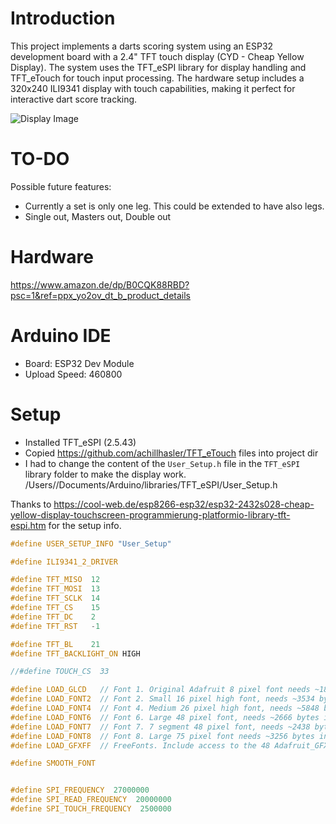 # Introduction
This project implements a darts scoring system using an ESP32 development board with a 2.4" TFT touch display (CYD - Cheap Yellow Display). 
The system uses the TFT_eSPI library for display handling and TFT_eTouch for touch input processing. 
The hardware setup includes a 320x240 ILI9341 display with touch capabilities, making it perfect for interactive dart score tracking.

![Display Image](darts.png)

# TO-DO
Possible future features:
* Currently a set is only one leg. This could be extended to have also legs.
* Single out, Masters out, Double out

# Hardware
https://www.amazon.de/dp/B0CQK88RBD?psc=1&ref=ppx_yo2ov_dt_b_product_details

# Arduino IDE
* Board: ESP32 Dev Module
* Upload Speed: 460800

# Setup
* Installed TFT_eSPI (2.5.43)
* Copied https://github.com/achillhasler/TFT_eTouch files into project dir
* I had to change the content of the ```User_Setup.h``` file in the ```TFT_eSPI``` library folder to make the display work.
/Users/<user name>/Documents/Arduino/libraries/TFT_eSPI/User_Setup.h

Thanks to https://cool-web.de/esp8266-esp32/esp32-2432s028-cheap-yellow-display-touchscreen-programmierung-platformio-library-tft-espi.htm for the setup info.

```cpp
#define USER_SETUP_INFO "User_Setup"

#define ILI9341_2_DRIVER     

#define TFT_MISO  12
#define TFT_MOSI  13
#define TFT_SCLK  14
#define TFT_CS    15
#define TFT_DC    2 
#define TFT_RST   -1

#define TFT_BL    21
#define TFT_BACKLIGHT_ON HIGH 

//#define TOUCH_CS  33     

#define LOAD_GLCD   // Font 1. Original Adafruit 8 pixel font needs ~1820 bytes in FLASH
#define LOAD_FONT2  // Font 2. Small 16 pixel high font, needs ~3534 bytes in FLASH, 96 characters
#define LOAD_FONT4  // Font 4. Medium 26 pixel high font, needs ~5848 bytes in FLASH, 96 characters
#define LOAD_FONT6  // Font 6. Large 48 pixel font, needs ~2666 bytes in FLASH, only characters 1234567890:-.apm
#define LOAD_FONT7  // Font 7. 7 segment 48 pixel font, needs ~2438 bytes in FLASH, only characters 1234567890:-.
#define LOAD_FONT8  // Font 8. Large 75 pixel font needs ~3256 bytes in FLASH, only characters 1234567890:-.
#define LOAD_GFXFF  // FreeFonts. Include access to the 48 Adafruit_GFX free fonts FF1 to FF48 and custom fonts

#define SMOOTH_FONT


#define SPI_FREQUENCY  27000000
#define SPI_READ_FREQUENCY  20000000
#define SPI_TOUCH_FREQUENCY  2500000
```

